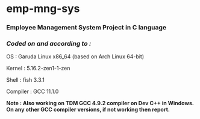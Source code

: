 # emp-mng-sys

### Employee Management System Project in C language

### ***Coded on and according to :*** 

OS : Garuda Linux x86_64 (based on Arch Linux 64-bit)

Kernel : 5.16.2-zen1-1-zen

Shell : fish 3.3.1

Compiler : GCC 11.1.0

**Note : Also working on TDM GCC 4.9.2 compiler on Dev C++ in Windows. On any other GCC compiler versions, if not working then report.**
